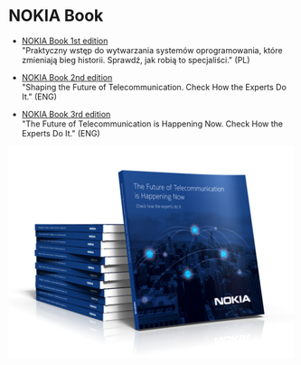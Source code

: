 NOKIA Book
==========

 * [NOKIA Book 1st edition](01/)  
   "Praktyczny wstęp do wytwarzania systemów oprogramowania, które zmieniają bieg historii. Sprawdź, jak robią to specjaliści." (PL)

 * [NOKIA Book 2nd edition](02/)  
   "Shaping the Future of Telecommunication. Check How the Experts Do It." (ENG)

 * [NOKIA Book 3rd edition](03/)  
   "The Future of Telecommunication is Happening Now. Check How the Experts Do It." (ENG)

![Titlepage](03/img/nb3_3.png)
